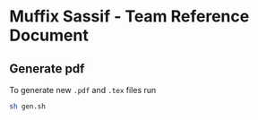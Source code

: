 # Muffix Sassif - Team Reference Document

## Generate pdf
To generate new `.pdf` and `.tex` files run
```sh
sh gen.sh
```
